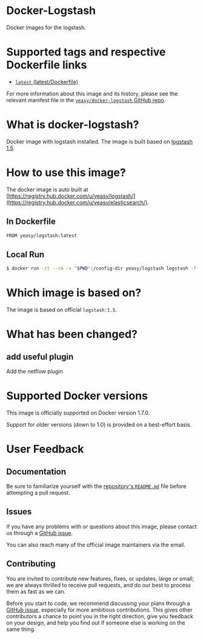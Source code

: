 Docker-Logstash
===
Docker images for the logstash.


# Supported tags and respective Dockerfile links

* [`latest` (latest/Dockerfile)](https://github.com/yeasy/docker-logstash/blob/master/Dockerfile)

For more information about this image and its history, please see the relevant manifest file in the [`yeasy/docker-logstash` GitHub repo](https://github.com/yeasy/docker-elasticsearch).

# What is docker-logstash?
Docker image with logstash installed. The image is built based on [logstash 1.5](https://hub.docker.com/_/logstash).

# How to use this image?
The docker image is auto built at [https://registry.hub.docker.com/u/yeasy/logstash/](https://registry.hub.docker.com/u/yeasy/elasticsearch/).


## In Dockerfile
```sh
FROM yeasy/logstash:latest
```

## Local Run
```sh
$ docker run -it --rm -v "$PWD":/config-dir yeasy/logstash logstash -f /config-dir/logstash.conf
```

# Which image is based on?
The image is based on official `logstash:1.5`.

# What has been changed?

## add useful plugin
Add the netflow plugin


# Supported Docker versions

This image is officially supported on Docker version 1.7.0.

Support for older versions (down to 1.0) is provided on a best-effort basis.

# User Feedback
## Documentation
Be sure to familiarize yourself with the [repository's `README.md`](https://github.com/yeasy/docker-logstash/blob/master/README.md) file before attempting a pull request.

## Issues
If you have any problems with or questions about this image, please contact us through a [GitHub issue](https://github.com/yeasy/docker-logstash/issues).

You can also reach many of the official image maintainers via the email.

## Contributing

You are invited to contribute new features, fixes, or updates, large or small; we are always thrilled to receive pull requests, and do our best to process them as fast as we can.

Before you start to code, we recommend discussing your plans through a [GitHub issue](https://github.com/yeasy/docker-logstash/issues), especially for more ambitious contributions. This gives other contributors a chance to point you in the right direction, give you feedback on your design, and help you find out if someone else is working on the same thing.
